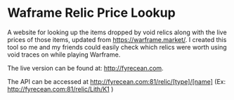 # Waframe Relic Price Lookup
A website for looking up the items dropped by void relics along with the live prices of those items, updated from https://warframe.market/.
I created this tool so me and my friends could easily check which relics were worth using void traces on while playing Warframe. 

The live version can be found at: http://fyrecean.com. 

The API can be accessed at http://fyrecean.com:81/relic/[type]/[name] (Ex: http://fyrecean.com:81/relic/Lith/K1 )
